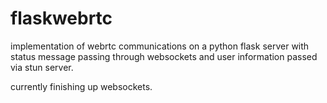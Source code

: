 flaskwebrtc
===========

implementation of webrtc communications on a python flask server with status message passing through websockets and user information passed via stun server.

currently finishing up websockets.
